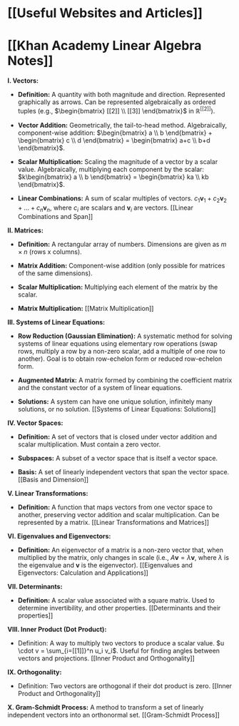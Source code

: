 # [[Useful Websites and Articles]]
# [[Khan Academy Linear Algebra Notes]]

**I. Vectors:**

* **Definition:** A quantity with both magnitude and direction.  Represented graphically as arrows.  Can be represented algebraically as ordered tuples (e.g., $\begin{bmatrix} [[2]] \\ [[3]] \end{bmatrix}$ in $\mathbb{R}^[[2]]$).

* **Vector Addition:**  Geometrically, the tail-to-head method. Algebraically, component-wise addition:  $\begin{bmatrix} a \\ b \end{bmatrix} + \begin{bmatrix} c \\ d \end{bmatrix} = \begin{bmatrix} a+c \\ b+d \end{bmatrix}$.

* **Scalar Multiplication:**  Scaling the magnitude of a vector by a scalar value. Algebraically, multiplying each component by the scalar: $k\begin{bmatrix} a \\ b \end{bmatrix} = \begin{bmatrix} ka \\ kb \end{bmatrix}$.

* **Linear Combinations:**  A sum of scalar multiples of vectors.  $c_1\mathbf{v}_1 + c_2\mathbf{v}_2 + ... + c_n\mathbf{v}_n$, where $c_i$ are scalars and $\mathbf{v}_i$ are vectors. [[Linear Combinations and Span]]


**II. Matrices:**

* **Definition:** A rectangular array of numbers.  Dimensions are given as $m \times n$ (rows x columns).

* **Matrix Addition:** Component-wise addition (only possible for matrices of the same dimensions).

* **Scalar Multiplication:** Multiplying each element of the matrix by the scalar.

* **Matrix Multiplication:** [[Matrix Multiplication]]


**III. Systems of Linear Equations:**

* **Row Reduction (Gaussian Elimination):**  A systematic method for solving systems of linear equations using elementary row operations (swap rows, multiply a row by a non-zero scalar, add a multiple of one row to another).  Goal is to obtain row-echelon form or reduced row-echelon form.

* **Augmented Matrix:** A matrix formed by combining the coefficient matrix and the constant vector of a system of linear equations.

* **Solutions:**  A system can have one unique solution, infinitely many solutions, or no solution. [[Systems of Linear Equations: Solutions]]


**IV. Vector Spaces:**

* **Definition:** A set of vectors that is closed under vector addition and scalar multiplication.  Must contain a zero vector.

* **Subspaces:**  A subset of a vector space that is itself a vector space.

* **Basis:** A set of linearly independent vectors that span the vector space.  [[Basis and Dimension]]


**V. Linear Transformations:**

* **Definition:** A function that maps vectors from one vector space to another, preserving vector addition and scalar multiplication.  Can be represented by a matrix. [[Linear Transformations and Matrices]]


**VI. Eigenvalues and Eigenvectors:**

* **Definition:**  An eigenvector of a matrix is a non-zero vector that, when multiplied by the matrix, only changes in scale (i.e., $A\mathbf{v} = \lambda\mathbf{v}$, where $\lambda$ is the eigenvalue and $\mathbf{v}$ is the eigenvector). [[Eigenvalues and Eigenvectors: Calculation and Applications]]


**VII.  Determinants:**

* **Definition:** A scalar value associated with a square matrix.  Used to determine invertibility, and other properties. [[Determinants and their properties]]


**VIII.  Inner Product (Dot Product):**

* Definition: A way to multiply two vectors to produce a scalar value.  $u \cdot v = \sum_{i=[[1]]}^n u_i v_i$.   Useful for finding angles between vectors and projections. [[Inner Product and Orthogonality]]


**IX. Orthogonality:**

* Definition: Two vectors are orthogonal if their dot product is zero.  [[Inner Product and Orthogonality]]


**X. Gram-Schmidt Process:**  A method to transform a set of linearly independent vectors into an orthonormal set. [[Gram-Schmidt Process]]
